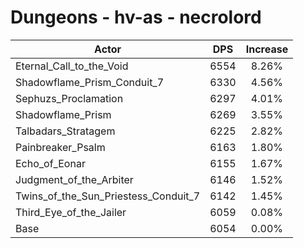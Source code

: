 # Dungeons - hv-as - necrolord
| Actor | DPS | Increase |
|---|:---:|:---:|
|Eternal_Call_to_the_Void|6554|8.26%|
|Shadowflame_Prism_Conduit_7|6330|4.56%|
|Sephuzs_Proclamation|6297|4.01%|
|Shadowflame_Prism|6269|3.55%|
|Talbadars_Stratagem|6225|2.82%|
|Painbreaker_Psalm|6163|1.80%|
|Echo_of_Eonar|6155|1.67%|
|Judgment_of_the_Arbiter|6146|1.52%|
|Twins_of_the_Sun_Priestess_Conduit_7|6142|1.45%|
|Third_Eye_of_the_Jailer|6059|0.08%|
|Base|6054|0.00%|
